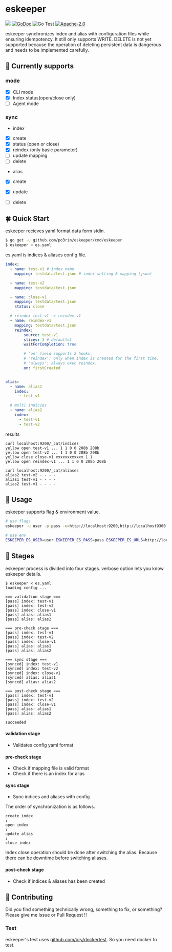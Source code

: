 # eskeeper

<img src="https://img.shields.io/badge/go-v1.16-blue.svg"/> [![GoDoc](https://godoc.org/github.com/po3rin/eskeeper?status.svg)](https://godoc.org/github.com/po3rin/eskeeper) ![Go Test](https://github.com/po3rin/eskeeper/workflows/Go%20Test/badge.svg) [![Apache-2.0](https://img.shields.io/github/license/po3rin/eskeeper)](LICENSE)

eskeeper synchronizes index and alias with configuration files while ensuring idempotency. It still only supports WRITE. DELETE is not yet supported because the operation of deleting persistent data is dangerous and needs to be implemented carefully. 

## :muscle: Currently supports

### mode

- [x] CLI mode
- [x] Index status(open/close only)
- [ ] Agent mode

### sync 

* index
- [x] create
- [x] status (open or close)
- [x] reindex (only basic parameter)
- [ ] update mapping
- [ ] delete

* alias
- [x] create
- [x] update
- [ ] delete


## :four_leaf_clover: Quick Start

eskeeper recieves yaml format data form stdin.

```bash
$ go get -u github.com/po3rin/eskeeper/cmd/eskeeper
$ eskeeper < es.yaml
```

es.yaml is indices & aliases config file.

```yaml
index:
  - name: test-v1 # index name
    mapping: testdata/test.json # index setting & mapping (json)

  - name: test-v2
    mapping: testdata/test.json

  - name: close-v1
    mapping: testdata/test.json
    status: close

  # reindex test-v1 -> reindex-v1	
  - name: reindex-v1
    mapping: testdata/test.json
    reindex:
        source: test-v1 
        slices: 3 # default=1
        waitForCompletion: true

        # 'on' field supports 2 hooks.
        # 'reindex': only when index is created for the first time.
        # 'always': always exec reindex.
        on: firstCreated


alias:
  - name: alias1
    index:
      - test-v1

  # multi indicies
  - name: alias2
    index:
      - test-v1
      - test-v2
```

results

```bach
curl localhost:9200/_cat/indices
yellow open test-v1 ... 1 1 0 0 208b 208b
yellow open test-v2 ... 1 1 0 0 208b 208b
yellow close close-v1 xxxxxxxxxxxx 1 1
yellow open reindex-v1 ... 1 1 0 0 208b 208b

curl localhost:9200/_cat/aliases
alias2 test-v2 - - - -
alias1 test-v1 - - - -
alias2 test-v1 - - - -
```


## :triangular_ruler: Usage

eskeeper supports flag & environment value.

```bash
# use flags
eskeeper -u user -p pass -e=http://localhost:9200,http://localhost9300 < testdata/es.yaml

# use env
ESKEEPER_ES_USER=user ESKEEPER_ES_PASS=pass ESKEEPER_ES_URLS=http://localhost:9200 eskeeper < testdata/es.yaml
```

## :mag_right: Stages

eskeeper process is divided into four stages. verbose option lets you know eskeeper details.

```
$ eskeeper < es.yaml
loading config ...

=== validation stage ===
[pass] index: test-v1
[pass] index: test-v2
[pass] index: close-v1
[pass] alias: alias1
[pass] alias: alias2

=== pre-check stage ===
[pass] index: test-v1
[pass] index: test-v2
[pass] index: close-v1
[pass] alias: alias1
[pass] alias: alias2

=== sync stage ===
[synced] index: test-v1
[synced] index: test-v2
[synced] index: close-v1
[synced] alias: alias1
[synced] alias: alias2

=== post-check stage ===
[pass] index: test-v1
[pass] index: test-v2
[pass] index: close-v1
[pass] alias: alias1
[pass] alias: alias2

succeeded
```

#### validation stage
* Validates config yaml format

#### pre-check stage 

* Check if mapping file is valid format
* Check if there is an index for alias  

#### sync stage
* Sync indices and aliases with config

The order of synchronization is as follows.

```
create index
↓
open index
↓
update alias
↓
close index
```

Index close operation should be done after switching the alias.
Because there can be downtime before switching aliases.

#### post-check stage
* Check if indices & aliases has been created


## :triangular_flag_on_post: Contributing

Did you find something technically wrong, something to fix, or something? Please give me Issue or Pull Request !!

### Test

eskeeper's test uses [github.com/ory/dockertest](github.com/ory/dockertest). So you need docker to test.

